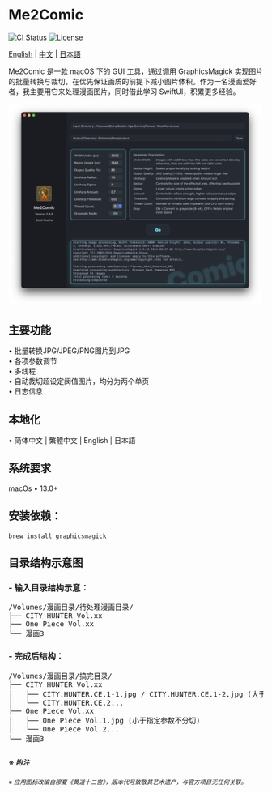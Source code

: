 # Me2Comic

[![CI Status](https://github.com/DawnLiExplorer/Me2Comic/actions/workflows/ci.yml/badge.svg?branch=main)](https://github.com/DawnLiExplorer/Me2Comic/actions/workflows/ci.yml)
[![License](https://img.shields.io/badge/License-MIT-blue)](https://opensource.org/licenses/MIT)

[English](../README.md) | [中文](README_zh.md) | [日本語](README_ja.md)

Me2Comic 是一款 macOS 下的 GUI 工具，通过调用 GraphicsMagick 实现图片的批量转换与裁切，在优先保证画质的前提下减小图片体积。作为一名漫画爱好者，我主要用它来处理漫画图片，同时借此学习 SwiftUI，积累更多经验。

<img src="screenshot.png" alt="Me2Comic Screenshot" width="500">


## 主要功能

• 批量转换JPG/JPEG/PNG图片到JPG  
• 各项参数调节  
• 多线程  
• 自动裁切超设定阀值图片，均分为两个单页  
• 日志信息  

## 本地化

• 简体中文 | 繁體中文 | English | 日本語  

## 系统要求

macOs • 13.0+

## 安装依赖：

```shell
brew install graphicsmagick
```
## 目录结构示意图
### - 输入目录结构示意：

<pre>
/Volumes/漫画目录/待处理漫画目录/
├── CITY HUNTER Vol.xx
├── One Piece Vol.xx
└── 漫画3
</pre>

### - 完成后结构：

<pre>
/Volumes/漫画目录/搞完目录/
├── CITY HUNTER Vol.xx
│   ├── CITY.HUNTER.CE.1-1.jpg / CITY.HUNTER.CE.1-2.jpg (大于指定参数分切，右侧命名靠前)
│   └── CITY.HUNTER.CE.2...
├── One Piece Vol.xx
│   ├── One Piece Vol.1.jpg (小于指定参数不分切)
│   └── One Piece Vol.2...
└── 漫画3
</pre>

### <sub>※ *附注* </sub> 
<sub>※ *应用图标改编自穆夏《黄道十二宫》，版本代号致敬其艺术遗产，与官方项目无任何关联。* </sub>